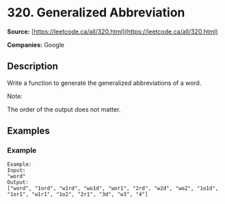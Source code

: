 # 320. Generalized Abbreviation

**Source:** [https://leetcode.ca/all/320.html](https://leetcode.ca/all/320.html)

**Companies:** Google

## Description

Write a function to generate the generalized abbreviations of a word.

Note:

The order of the output does not matter.

## Examples

### Example

```
Example:
Input:
"word"
Output:
["word", "1ord", "w1rd", "wo1d", "wor1", "2rd", "w2d", "wo2", "1o1d", "1or1", "w1r1", "1o2", "2r1", "3d", "w3", "4"]
```

